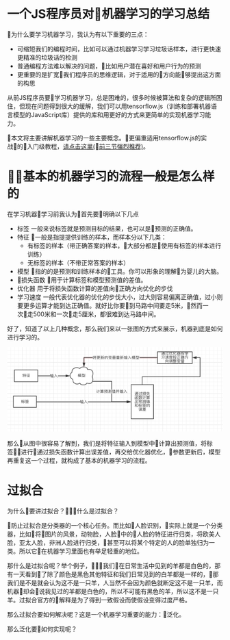 # 一个JS程序员对机器学习的学习总结 
为什么要学习机器学习，我认为有以下重要的三点：
* 可缩短我们的编程时间，比如可以通过机器学习学习垃圾话样本，进行更快速更精准的垃圾话的检测
* 普通编程方法难以解决的问题，比如用户潜在喜好和用户行为的预测
* 更重要的是扩宽我们程序员的思维逻辑，对于适用的方向能够提出这方面的构思

从前JS程序员要学习机器学习，总是困难的，很多时候被算法和复杂的逻辑所困住，但现在问题得到很大的缓解，我们可以用tensorflow.js（训练和部署机器语言模型的JavaScript库）提供的库和用更好的方式来更简单的实现机器学习能力。

本文将主要讲解机器学习的一些主要概念。更偏重适用tensorflow.js的实战的入门级教程，[请点击这里(前三节强烈推荐)](https://github.com/zy445566/tfjs-tutorials-zh/blob/master/README.md)。

# 基本的机器学习的流程一般是怎么样的
在学习机器学习前我认为首先要明确以下几点
* 标签 一般来说标签就是预测目标的结果，也可以是预测的正确值。
* 特征 一般是指提提供训练的样本，而样本分以下几类：
    * 有标签的样本（带正确答案的样本，大部分都是使用有标签的样本进行训练）
    * 无标签的样本（不带正常答案的样本）
* 模型 指的的是预测和训练样本的工具。你可以形象的理解为婴儿的大脑。
* 损失函数 用于计算标签和模型预测值的差值。
* 优化器 用于将损失函数计算的差值向正确方向优化的步伐
* 学习速度 一般代表优化器的优化的步伐大小，过大则容易偏离正确值，过小则要更多运算才能到达正确值。就好比你要到马路中间要走5米，然而一次走500米和一次走5厘米，都很难到达马路中间。

好了，知道了以上几种概念，那么我们来以一张图的方式来展示，机器到底是如何进行学习的。

![basic.png](./basic.png)

那么从图中很容易了解到，我们是将特征输入到模型中计算出预测值，将标签进行通过损失函数计算出误差值，再交给优化器优化，参数更新后，模型再重复这一个过程，就构成了基本的机器学习的流程。

# 过拟合
为什么要讲过拟合？什么是过拟合？

防止过拟合是分类器的一个核心任务。而比如人脸识别，实际上就是一个分类器，比如将图片的风景，动物脸，人脸中的人脸的特征进行归类，将欧美人脸，亚太人脸，非洲人脸进行归类，甚至可以将某个特定的人的脸单独归为一类。所以它在机器学习里面也有举足轻重的地位。

那什么是过拟合呢？举个例子，我们在日常生活中见到的羊都是白色的，那有一天看到了除了颜色是黑色其他特征和我们日常见到的白羊都是一样的，那我们是不是就会认为这不是一只羊，人当然不会因为颜色就断定这不是一只羊，而机器却会说我见过的羊都是白色的，所以不可能有黑色的羊，所以这不是一只羊。过拟合官方的解释是为了得到一致假设而使假设变得过度严格。

那么过拟合要如何解决呢？这是一个机器学习重要的能力：泛化。

那么泛化要如何实现呢？


